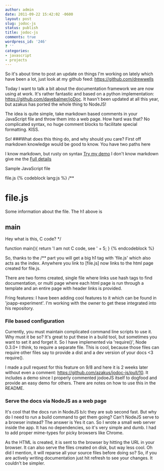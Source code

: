 ```yaml
---
author: admin
date: 2011-09-22 15:42:02 -0600
layout: post
slug: jodoc-js
status: publish
title: jodoc-js
comments: true
wordpress_id: '246'
? ''
categories:
- javascript
- projects
---
```


So it's about time to post an update on things I'm working on lately which have been a lot, just look at my github feed: https://github.com/drewwells

Today I want to talk a bit about the documentation framework we are now using at work. It's rather fantastic and based on a python implementation: https://github.com/davebalmer/joDoc.  It hasn't been updated at all this year, but azakus has ported the whole thing to NodeJS!

The idea is quite simple, take markdown based comments in your JavaScript file and throw them into a web page. How hard was that? No complicated syntax, no huge comment blocks to facilitate special formatting. KISS.



So!
###What does this thing do, and why should you care?
First off markdown knowledge would be good to know. You have two paths here

I know markdown, but rusty on syntax <a href="http://drewwells.github.com/showdown/example/">Try my demo</a>
I don't know markdown give me the <a href="http://daringfireball.net/projects/markdown/">Full details</a>

Sample JavaScript file

file.js
{% codeblock lang:js %}
/**
# file.js
Some information about the file.  The h1 above is
## main

Hey what is this, C code?
*/

function main(){
  return 'I am not C code, see ' + 5;
}
{% endcodeblock %}

So, thanks to the /** part you will get a big h1 tag with 'file.js' which also acts as the index.  Anywhere you link to [file.js] now links to the html page created for file.js.

There are two forms created, single file where links use hash tags to find documentation, or multi page where each html page is run through a template and an entire page with header links is provided.

Fring features: I have been adding cool features to it which can be found in 'joapp-experiment'.  I'm working with the owner to get these integrated into his repository.

<h3>File based configuration</h3>
Currently, you must maintain complicated command line scripts to use it.  Why must it be so?  It's great to put these in a build tool, but sometimes you want to set it and forget it.  So I have implemented via 'require()', Node 0.3.0+ I think, to require a separate file.  This is cool, because those files can require other files say to provide a dist and a dev version of your docs <3 require().

I made a pull request for this feature on 9/8 and here it is 2 weeks later without even a comment: https://github.com/azakus/jodoc-js/pull/10. It includes a demo since I properly commented jodoeJS itself to dogfood and provide an easy demo for others.  There are notes on how to use this in the README.

<h3>Serve the docs via NodeJS as a web page</h3>
It's cool that the docs run in NodeJS b/c they are sub second fast.  But why do I need to run a build command to get them going?  Can't NodeJS serve to a browser instead?  The answer is Yes it can.  So I wrote a small web server inside the app.  It has no dependencies, so it's very simple and dumb.  I had to add proper mime-types for picky browsers like Chrome.

As the HTML is created, it is sent to the browser by hitting the URL in your browser.  It can also serve the files created on disk, but way less cool.  Oh did I mention, it will reparse all your source files before doing so?  So, if you are actively writing documentation just hit refresh to see your changes.  It couldn't be simpler.
